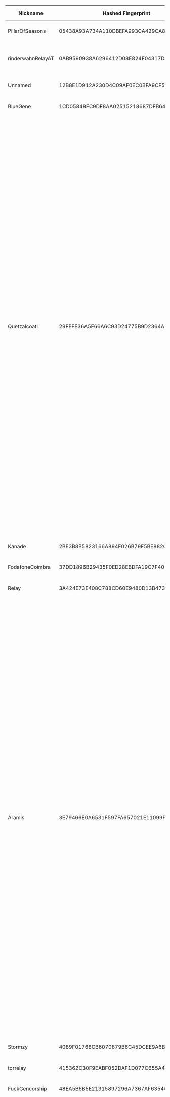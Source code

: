 | Nickname |  Hashed Fingerprint	| Or Addresses | Contact | Running | Flags | Last Seen | First Seen | Last Restarted | Advertised Bandwidth | Platform | Version | Version Status | Recommended Version | Verified hostnames | Exit policy |
|---|---|---|---|---|---|---|---|---|---|---|---|---|---|---|---|
|PillarOfSeasons | 05438A93A734A110DBEFA993CA429CA8AFD952D0 | ["95.81.20.78:9050"] | N/A | true | Running, V2Dir, Valid | 2025-09-25 20:00:00 | 2025-09-25 14:00:00 | 2025-09-25 13:44:22 | 0 | Tor 0.4.8.18 on Linux | 0.4.8.18 | recommended | true | ["95.81.20.78.dynamic-pppoe.dt.ipv4.wtnet.de"] | ["reject *:*"]|
|rinderwahnRelayAT | 0AB9590938A6296412D08E824F04317D388F7A18 | ["37.252.187.14:443","[2a00:63c1:c:14::2]:443"] | torrelaysaregreat@gmail.com xmr:84czj1u2Q4dJ7bzf41TyDFS1i1GPKX5DQGgqZFg85LFge7LLUpCvEMyfjDfAnsZv291gtyMqUsTmxZojB7cRVckyUuih9ar | true | Running, V2Dir, Valid | 2025-09-25 20:00:00 | 2025-09-25 15:00:00 | 2025-09-25 14:21:05 | 0 | Tor 0.4.9.3-alpha-dev on Linux | 0.4.9.3-alpha-dev | experimental | false | ["ipaxAT.tor-relay.de"] | ["reject *:*"]|
|Unnamed | 12B8E1D912A230D4C09AF0EC0BFA9CF5E5540AE0 | ["38.134.41.214:1066","[2602:f9f3:0:2::6b9]:1066"] | Rotate-13 gbeznfgre@4gvgh.qr | true | Running, V2Dir, Valid | 2025-09-25 20:00:00 | 2025-09-25 20:00:00 | 2025-09-25 19:46:13 | 0 | Tor 0.4.8.18 on Linux | 0.4.8.18 | recommended | true | ["kepler.4titu.de"] | ["reject *:*"]|
|BlueGene | 1CD05848FC9DF8AA02515218687DFB64D9AB5BE5 | ["93.160.17.86:9025"] | N/A | true | Running, V2Dir, Valid | 2025-09-25 20:00:00 | 2025-09-25 17:00:00 | 2025-09-25 15:50:53 | 0 | Tor 0.4.8.16 on Linux | 0.4.8.16 | recommended | true | N/A | ["reject *:*"]|
|Quetzalcoatl | 29FEFE36A5F66A6C93D24775B9D2364A3831B597 | ["104.244.74.51:9000","[2605:6400:30:f9dd:ecef:a3db:545c:76ee]:9000"] | email:Quetzalcoatl_relays[]proton.me url:https://quetzalcoatl-relays.org proof:uri-rsa hoster:rdp.sh donationurl:https://quetzalcoatl-relays.org/#support-us btc:bc1qc5f3fvr5ftnj70gaj2q68dhg0mne0s85c7ql43 eth:0x53Ad3Ce5004A6710ee425f365F6b469CDBDB5f06 xmr:45TefH4UZFDZAkxLM6ktBhHfZ9r8cFG8T5F7fiCziV1fS21KKsbkBQmZNk5VSbPD991MAXLsH2f9nSMpsiHsDoZA6PYgHUn ciissversion:2 | true | Exit, Running, V2Dir, Valid | 2025-09-25 20:00:00 | 2025-09-25 18:00:00 | 2025-09-25 17:44:22 | 0 | Tor 0.4.8.18 on Linux | 0.4.8.18 | recommended | true | N/A | ["reject 0.0.0.0/8:*","reject 169.254.0.0/16:*","reject 127.0.0.0/8:*","reject 192.168.0.0/16:*","reject 10.0.0.0/8:*","reject 172.16.0.0/12:*","reject 104.244.74.51:*","accept *:20-21","accept *:43","accept *:53","accept *:79-81","accept *:194","accept *:220","accept *:389","accept *:443","accept *:531","accept *:543-544","accept *:554","accept *:563","accept *:636","accept *:706","accept *:853","accept *:873","accept *:902-904","accept *:981","accept *:989-995","accept *:1194","accept *:1220","accept *:1293","accept *:1500","accept *:1533","accept *:1677","accept *:1723","accept *:1755","accept *:1863","accept *:2082","accept *:2083","accept *:2086-2087","accept *:2095-2096","accept *:2102-2104","accept *:3128","accept *:3690","accept *:4321","accept *:4643","accept *:5050","accept *:5190","accept *:5222-5223","accept *:5228","accept *:5900","accept *:6679","accept *:8000","accept *:8008","accept *:8074","accept *:8080","accept *:8082","accept *:8087-8088","accept *:8332-8333","accept *:8443","accept *:8888","accept *:9418","accept *:9999","accept *:10000","accept *:11371","accept *:19294","accept *:19638","accept *:50002","accept *:64738","reject *:*"]|
|Kanade | 2BE3B8B5823166A894F026B79F5BE882C29FE5FA | ["85.202.203.1:9001","[2a10:2f00:167::1]:9001"] | romuald.richard@outlook.com | true | Running, V2Dir, Valid | 2025-09-25 20:00:00 | 2025-09-25 18:00:00 | 2025-09-25 17:33:22 | 0 | Tor 0.4.8.18 on Linux | 0.4.8.18 | recommended | true | N/A | ["reject *:*"]|
|FodafoneCoimbra | 37DD1896B29435F0ED28EBDFA19C7F40B657587F | ["161.230.71.100:9001","[2001:818:ea2c:e00:be24:11ff:fe44:3487]:9001"] | userurility@protonmail.com | true | Running, V2Dir, Valid | 2025-09-25 20:00:00 | 2025-09-25 18:00:00 | 2025-09-25 17:25:54 | 0 | Tor 0.4.8.18 on Linux | 0.4.8.18 | recommended | true | N/A | ["reject *:*"]|
|Relay | 3A424E73E408C788CD60E9480D13B473456E3170 | ["45.76.58.151:9001","[2001:19f0:6402:776:5400:5ff:fea6:edb9]:9001"] | N/A | true | Running, V2Dir, Valid | 2025-09-25 20:00:00 | 2025-09-25 03:00:00 | 2025-09-25 02:28:34 | 0 | Tor 0.4.8.18 on Linux | 0.4.8.18 | recommended | true | N/A | ["reject *:*"]|
|Aramis | 3E79466E0A6531F597FA657021E11099F000D736 | ["45.80.158.53:9200","[2a12:a800:2:1:45:80:158:53]:9200"] | email:torix[]protonmail.com url:https://torix-relays.org proof:uri-rsa hoster:RDP ciissversion:2 | false | Exit, Running, V2Dir, Valid | 2025-09-25 14:00:00 | 2025-09-25 04:00:00 | 2025-09-25 03:01:49 | 0 | Tor 0.4.8.18 on Linux | 0.4.8.18 | recommended | true | N/A | ["reject 0.0.0.0/8:*","reject 169.254.0.0/16:*","reject 127.0.0.0/8:*","reject 192.168.0.0/16:*","reject 10.0.0.0/8:*","reject 172.16.0.0/12:*","reject 45.80.158.53:*","accept *:43","accept *:53","accept *:79-81","accept *:194","accept *:220","accept *:389","accept *:443","accept *:465","accept *:531","accept *:543-544","accept *:554","accept *:563","accept *:587","accept *:636","accept *:706","accept *:853","accept *:873","accept *:902-904","accept *:981","accept *:989-995","accept *:1194","accept *:1220","accept *:1293","accept *:1500","accept *:1533","accept *:1677","accept *:1723","accept *:1755","accept *:1863","accept *:2082","accept *:2083","accept *:2086-2087","accept *:2095-2096","accept *:2102-2104","accept *:3128","accept *:3690","accept *:4321","accept *:4643","accept *:5050","accept *:5190","accept *:5222-5223","accept *:5228","accept *:5900","accept *:6660-6669","accept *:6679","accept *:6697","accept *:8000","accept *:8008","accept *:8074","accept *:8080","accept *:8082","accept *:8087-8088","accept *:8332-8333","accept *:8443","accept *:8888","accept *:9418","accept *:9999","accept *:10000","accept *:11371","accept *:19294","accept *:19638","accept *:50002","accept *:64738","reject *:*"]|
|Stormzy | 4089F01768CB6070879B6C45DCEE9A6B27095AA8 | ["15.204.65.129:4443","[2604:2dc0:200:2381::]:4443"] | Stormzy4Storm@protonmail.ch | true | Running, V2Dir, Valid | 2025-09-25 20:00:00 | 2025-09-25 17:00:00 | 2025-09-25 15:58:08 | 0 | Tor 0.4.8.16 on Linux | 0.4.8.16 | recommended | true | ["ns1022591.ip-15-204-65.us"] | ["reject *:*"]|
|torrelay | 415362C30F9EABF052DAF1D077C655A43D1CA57C | ["193.93.92.208:443"] | tortor127@wp.pl | true | Running, Valid | 2025-09-25 20:00:00 | 2025-09-25 14:00:00 | 2025-09-25 13:31:05 | 0 | Tor 0.4.8.18 on Linux | 0.4.8.18 | recommended | true | ["static-193-93-92-208.leon.com.pl"] | ["reject *:*"]|
|FuckCencorship | 48EA5B6B5E21315897296A7367AF63540FED3516 | ["37.251.29.109:443","[2a02:a456:bfe6:0:3e2c:4e1:e73c:c02c]:443"] | FuckCencorship-tor_bridge@protonmail.com | false | Running, V2Dir, Valid | 2025-09-25 18:00:00 | 2025-09-25 16:00:00 | 2025-09-25 14:59:57 | 79872 | Tor 0.4.8.18 on Linux | 0.4.8.18 | recommended | true | ["37-251-29-109.fixed.kpn.net"] | ["reject *:*"]|
|Aramis | 4FA5460A64B73496180201C5C8FB0A5F84D0FD04 | ["45.80.158.53:9000","[2a12:a800:2:1:45:80:158:53]:9000"] | email:torix[]protonmail.com url:https://torix-relays.org proof:uri-rsa hoster:RDP ciissversion:2 | false | Exit, Running, V2Dir, Valid | 2025-09-25 14:00:00 | 2025-09-25 04:00:00 | 2025-09-25 03:01:35 | 0 | Tor 0.4.8.18 on Linux | 0.4.8.18 | recommended | true | N/A | ["reject 0.0.0.0/8:*","reject 169.254.0.0/16:*","reject 127.0.0.0/8:*","reject 192.168.0.0/16:*","reject 10.0.0.0/8:*","reject 172.16.0.0/12:*","reject 45.80.158.53:*","accept *:43","accept *:53","accept *:79-81","accept *:194","accept *:220","accept *:389","accept *:443","accept *:465","accept *:531","accept *:543-544","accept *:554","accept *:563","accept *:587","accept *:636","accept *:706","accept *:853","accept *:873","accept *:902-904","accept *:981","accept *:989-995","accept *:1194","accept *:1220","accept *:1293","accept *:1500","accept *:1533","accept *:1677","accept *:1723","accept *:1755","accept *:1863","accept *:2082","accept *:2083","accept *:2086-2087","accept *:2095-2096","accept *:2102-2104","accept *:3128","accept *:3690","accept *:4321","accept *:4643","accept *:5050","accept *:5190","accept *:5222-5223","accept *:5228","accept *:5900","accept *:6660-6669","accept *:6679","accept *:6697","accept *:8000","accept *:8008","accept *:8074","accept *:8080","accept *:8082","accept *:8087-8088","accept *:8332-8333","accept *:8443","accept *:8888","accept *:9418","accept *:9999","accept *:10000","accept *:11371","accept *:19294","accept *:19638","accept *:50002","accept *:64738","reject *:*"]|
|gaypaws | 533BA2C0CD61A9AB3D4324C535A4C73ADBEB7B45 | ["92.116.50.240:443"] | contact@aki-dev.com | true | Running, Valid | 2025-09-25 20:00:00 | 2025-09-25 16:00:00 | 2025-09-25 14:56:07 | 0 | Tor 0.4.8.18 on Linux | 0.4.8.18 | recommended | true | ["i5C7432F0.versanet.de"] | ["reject *:*"]|
|torwysi727 | 59763D0695F21B411ED84EE4BE1E42B340525CD4 | ["136.34.50.197:4443"] | t72737e@gmail.com | true | Running, V2Dir, Valid | 2025-09-25 20:00:00 | 2025-09-25 14:00:00 | 2025-09-25 13:13:38 | 0 | Tor 0.4.8.18 on Linux | 0.4.8.18 | recommended | true | N/A | ["reject *:*"]|
|Unnamed | 6309992A2A9CFAEB79B8C8B00147C435B3AEB3BA | ["217.30.69.178:9049"] | N/A | true | Running, V2Dir, Valid | 2025-09-25 20:00:00 | 2025-09-25 17:00:00 | 2025-09-25 15:48:06 | 102400 | Tor 0.4.8.10 on Linux | 0.4.8.10 | recommended | true | ["ip-217-030-069-178.aim-net.cz"] | ["reject *:*"]|
|rollingdropsing | 6BFCFA946F57756F9B198026509A737A374022EE | ["82.117.255.113:443"] | rollingdropsing@gmail.com | true | Exit, Running, V2Dir, Valid | 2025-09-25 20:00:00 | 2025-09-25 15:00:00 | 2025-09-25 14:37:52 | 0 | Tor 0.4.8.18 on Linux | 0.4.8.18 | recommended | true | N/A | ["reject 0.0.0.0/8:*","reject 169.254.0.0/16:*","reject 127.0.0.0/8:*","reject 192.168.0.0/16:*","reject 10.0.0.0/8:*","reject 172.16.0.0/12:*","reject 82.117.255.113:*","accept *:20-21","accept *:22","accept *:23","accept *:43","accept *:53","accept *:79","accept *:80-81","accept *:88","accept *:110","accept *:143","accept *:194","accept *:220","accept *:389","accept *:443","accept *:464","accept *:465","accept *:531","accept *:543-544","accept *:554","accept *:563","accept *:587","accept *:636","accept *:706","accept *:749","accept *:853","accept *:873","accept *:902-904","accept *:981","accept *:989-990","accept *:991","accept *:992","accept *:993","accept *:994","accept *:995","accept *:1194","accept *:1220","accept *:1293","accept *:1500","accept *:1533","accept *:1677","accept *:1723","accept *:1755","accept *:1863","accept *:2082","accept *:2083","accept *:2086-2087","accept *:2095-2096","accept *:2102-2104","accept *:3128","accept *:3389","accept *:3690","accept *:4321","accept *:4643","accept *:5050","accept *:5190","accept *:5222-5223","accept *:5228","accept *:5900","accept *:6660-6669","accept *:6679","accept *:6697","accept *:8000","accept *:8008","accept *:8074","accept *:8080","accept *:8082","accept *:8087-8088","accept *:8232-8233","accept *:8332-8333","accept *:8443","accept *:8888","accept *:9418","accept *:9999","accept *:10000","accept *:11371","accept *:19294","accept *:19638","accept *:50002","accept *:64738","reject *:*"]|
|WiBelieveICanFi | 7061CEC742CBB5544690F51F382FE6AC355279FA | ["172.236.227.43:9001","[2a01:7e03::2000:18ff:fedd:b910]:9001"] | Jacob Todd <jacobtawd AT g mail DOT com> | true | Running, Valid | 2025-09-25 20:00:00 | 2025-09-25 04:00:00 | 2025-09-25 03:53:29 | 0 | Tor 0.4.8.10 on Linux | 0.4.8.10 | recommended | true | ["172-236-227-43.ip.linodeusercontent.com"] | ["reject *:*"]|
|0x0DAY | 73AD95BBD674C54E640DE2C68CB8CE5FD84911FD | ["89.223.91.58:443","[2a03:90c0:d2::1d9]:443"] | N/A | true | Running, V2Dir, Valid | 2025-09-25 20:00:00 | 2025-09-25 06:00:00 | 2025-09-25 05:20:40 | 0 | Tor 0.4.8.18 on Linux | 0.4.8.18 | recommended | true | N/A | ["reject *:*"]|
|tropicalmilf | 76793BCF18AD91A2AFA1E7F214DF2499F2186527 | ["84.105.101.83:9001"] | tropicalmilf@gmail.com | true | Running, V2Dir, Valid | 2025-09-25 20:00:00 | 2025-09-25 14:00:00 | 2025-09-25 13:08:37 | 0 | Tor 0.4.8.18 on Linux | 0.4.8.18 | recommended | true | ["84-105-101-83.cable.dynamic.v4.ziggo.nl"] | ["reject *:*"]|
|Aramis | 7FDE52F6DB2279B1563DB52D20BA428D37B6DFAA | ["45.80.158.53:9100","[2a12:a800:2:1:45:80:158:53]:9100"] | email:torix[]protonmail.com url:https://torix-relays.org proof:uri-rsa hoster:RDP ciissversion:2 | false | Exit, Running, V2Dir, Valid | 2025-09-25 14:00:00 | 2025-09-25 04:00:00 | 2025-09-25 03:01:43 | 0 | Tor 0.4.8.18 on Linux | 0.4.8.18 | recommended | true | N/A | ["reject 0.0.0.0/8:*","reject 169.254.0.0/16:*","reject 127.0.0.0/8:*","reject 192.168.0.0/16:*","reject 10.0.0.0/8:*","reject 172.16.0.0/12:*","reject 45.80.158.53:*","accept *:43","accept *:53","accept *:79-81","accept *:194","accept *:220","accept *:389","accept *:443","accept *:465","accept *:531","accept *:543-544","accept *:554","accept *:563","accept *:587","accept *:636","accept *:706","accept *:853","accept *:873","accept *:902-904","accept *:981","accept *:989-995","accept *:1194","accept *:1220","accept *:1293","accept *:1500","accept *:1533","accept *:1677","accept *:1723","accept *:1755","accept *:1863","accept *:2082","accept *:2083","accept *:2086-2087","accept *:2095-2096","accept *:2102-2104","accept *:3128","accept *:3690","accept *:4321","accept *:4643","accept *:5050","accept *:5190","accept *:5222-5223","accept *:5228","accept *:5900","accept *:6660-6669","accept *:6679","accept *:6697","accept *:8000","accept *:8008","accept *:8074","accept *:8080","accept *:8082","accept *:8087-8088","accept *:8332-8333","accept *:8443","accept *:8888","accept *:9418","accept *:9999","accept *:10000","accept *:11371","accept *:19294","accept *:19638","accept *:50002","accept *:64738","reject *:*"]|
|Quetzalcoatl | 8427937D5A39E15699C850F26FED3CD59C379C48 | ["104.244.74.51:9100","[2605:6400:30:f9dd:ecef:a3db:545c:76ee]:9100"] | email:Quetzalcoatl_relays[]proton.me url:https://quetzalcoatl-relays.org proof:uri-rsa hoster:rdp.sh donationurl:https://quetzalcoatl-relays.org/#support-us btc:bc1qc5f3fvr5ftnj70gaj2q68dhg0mne0s85c7ql43 eth:0x53Ad3Ce5004A6710ee425f365F6b469CDBDB5f06 xmr:45TefH4UZFDZAkxLM6ktBhHfZ9r8cFG8T5F7fiCziV1fS21KKsbkBQmZNk5VSbPD991MAXLsH2f9nSMpsiHsDoZA6PYgHUn ciissversion:2 | true | Exit, Running, V2Dir, Valid | 2025-09-25 20:00:00 | 2025-09-25 18:00:00 | 2025-09-25 17:43:42 | 0 | Tor 0.4.8.18 on Linux | 0.4.8.18 | recommended | true | N/A | ["reject 0.0.0.0/8:*","reject 169.254.0.0/16:*","reject 127.0.0.0/8:*","reject 192.168.0.0/16:*","reject 10.0.0.0/8:*","reject 172.16.0.0/12:*","reject 104.244.74.51:*","accept *:20-21","accept *:43","accept *:53","accept *:79-81","accept *:194","accept *:220","accept *:389","accept *:443","accept *:531","accept *:543-544","accept *:554","accept *:563","accept *:636","accept *:706","accept *:853","accept *:873","accept *:902-904","accept *:981","accept *:989-995","accept *:1194","accept *:1220","accept *:1293","accept *:1500","accept *:1533","accept *:1677","accept *:1723","accept *:1755","accept *:1863","accept *:2082","accept *:2083","accept *:2086-2087","accept *:2095-2096","accept *:2102-2104","accept *:3128","accept *:3690","accept *:4321","accept *:4643","accept *:5050","accept *:5190","accept *:5222-5223","accept *:5228","accept *:5900","accept *:6679","accept *:8000","accept *:8008","accept *:8074","accept *:8080","accept *:8082","accept *:8087-8088","accept *:8332-8333","accept *:8443","accept *:8888","accept *:9418","accept *:9999","accept *:10000","accept *:11371","accept *:19294","accept *:19638","accept *:50002","accept *:64738","reject *:*"]|
|pepe | 864BEE59DAA7C71CBC318D18F6D87B08640F3D9A | ["81.184.57.122:9001"] | John Doe | false | Exit, Running, V2Dir, Valid | 2025-09-25 13:00:00 | 2025-09-25 13:00:00 | 2025-09-25 12:31:49 | 156672 | Tor 0.4.8.16 on Linux | 0.4.8.16 | recommended | true | ["81.184.57.122.dyn.user.ono.com"] | ["reject 0.0.0.0/8:*","reject 169.254.0.0/16:*","reject 127.0.0.0/8:*","reject 192.168.0.0/16:*","reject 10.0.0.0/8:*","reject 172.16.0.0/12:*","reject 81.184.57.122:*","accept *:*"]|
|Aramis | 8A35B620C9226FE58F96C91D2821BB88A8D14875 | ["45.80.158.53:9600","[2a12:a800:2:1:45:80:158:53]:9600"] | email:torix[]protonmail.com url:https://torix-relays.org proof:uri-rsa hoster:RDP ciissversion:2 | false | Exit, Running, V2Dir, Valid | 2025-09-25 14:00:00 | 2025-09-25 04:00:00 | 2025-09-25 03:02:41 | 0 | Tor 0.4.8.18 on Linux | 0.4.8.18 | recommended | true | N/A | ["reject 0.0.0.0/8:*","reject 169.254.0.0/16:*","reject 127.0.0.0/8:*","reject 192.168.0.0/16:*","reject 10.0.0.0/8:*","reject 172.16.0.0/12:*","reject 45.80.158.53:*","accept *:43","accept *:53","accept *:79-81","accept *:194","accept *:220","accept *:389","accept *:443","accept *:465","accept *:531","accept *:543-544","accept *:554","accept *:563","accept *:587","accept *:636","accept *:706","accept *:853","accept *:873","accept *:902-904","accept *:981","accept *:989-995","accept *:1194","accept *:1220","accept *:1293","accept *:1500","accept *:1533","accept *:1677","accept *:1723","accept *:1755","accept *:1863","accept *:2082","accept *:2083","accept *:2086-2087","accept *:2095-2096","accept *:2102-2104","accept *:3128","accept *:3690","accept *:4321","accept *:4643","accept *:5050","accept *:5190","accept *:5222-5223","accept *:5228","accept *:5900","accept *:6660-6669","accept *:6679","accept *:6697","accept *:8000","accept *:8008","accept *:8074","accept *:8080","accept *:8082","accept *:8087-8088","accept *:8332-8333","accept *:8443","accept *:8888","accept *:9418","accept *:9999","accept *:10000","accept *:11371","accept *:19294","accept *:19638","accept *:50002","accept *:64738","reject *:*"]|
|Axtolol | 8C02EF588EBF2914291ED1E877844C92C527FEF2 | ["66.78.40.164:9001","[2a0f:85c1:356:51a5::1]:9001"] | D3DABD59261FB107516C07B78C189A67A585026F Axel Lotl <axt@cyberfear.com> | false | Running, V2Dir, Valid | 2025-09-25 09:00:00 | 2025-09-25 08:00:00 | 2025-09-25 19:24:22 | 0 | Tor 0.4.8.18 on Linux | 0.4.8.18 | recommended | true | N/A | ["reject *:*"]|
|TorGearbox | 8DF561E132141282853CAA75170EA663D7043019 | ["88.202.150.61:9001"] | N/A | true | Running, V2Dir, Valid | 2025-09-25 20:00:00 | 2025-09-25 17:00:00 | 2025-09-25 16:07:58 | 0 | Tor 0.4.8.18 on Linux | 0.4.8.18 | recommended | true | N/A | ["reject *:*"]|
|Aramis | 90DAF66365CDCC405A56E7786586F9F12CC04D21 | ["45.80.158.53:9400","[2a12:a800:2:1:45:80:158:53]:9400"] | email:torix[]protonmail.com url:https://torix-relays.org proof:uri-rsa hoster:RDP ciissversion:2 | false | Exit, Running, V2Dir, Valid | 2025-09-25 14:00:00 | 2025-09-25 04:00:00 | 2025-09-25 03:02:17 | 0 | Tor 0.4.8.18 on Linux | 0.4.8.18 | recommended | true | N/A | ["reject 0.0.0.0/8:*","reject 169.254.0.0/16:*","reject 127.0.0.0/8:*","reject 192.168.0.0/16:*","reject 10.0.0.0/8:*","reject 172.16.0.0/12:*","reject 45.80.158.53:*","accept *:43","accept *:53","accept *:79-81","accept *:194","accept *:220","accept *:389","accept *:443","accept *:465","accept *:531","accept *:543-544","accept *:554","accept *:563","accept *:587","accept *:636","accept *:706","accept *:853","accept *:873","accept *:902-904","accept *:981","accept *:989-995","accept *:1194","accept *:1220","accept *:1293","accept *:1500","accept *:1533","accept *:1677","accept *:1723","accept *:1755","accept *:1863","accept *:2082","accept *:2083","accept *:2086-2087","accept *:2095-2096","accept *:2102-2104","accept *:3128","accept *:3690","accept *:4321","accept *:4643","accept *:5050","accept *:5190","accept *:5222-5223","accept *:5228","accept *:5900","accept *:6660-6669","accept *:6679","accept *:6697","accept *:8000","accept *:8008","accept *:8074","accept *:8080","accept *:8082","accept *:8087-8088","accept *:8332-8333","accept *:8443","accept *:8888","accept *:9418","accept *:9999","accept *:10000","accept *:11371","accept *:19294","accept *:19638","accept *:50002","accept *:64738","reject *:*"]|
|Relay | 9555C8BE7A0FD83177ACD9BFC5BF9E13816D94E1 | ["45.76.58.151:9001","[2001:19f0:6402:776:5400:5ff:fea6:edb9]:9001"] | N/A | false | Running, V2Dir, Valid | 2025-09-25 02:00:00 | 2025-09-25 02:00:00 | 2025-09-25 01:44:07 | 0 | Tor 0.4.8.18 on Linux | 0.4.8.18 | recommended | true | N/A | ["reject *:*"]|
|shadowl1nk004 | A63670FA5DEF61F2EBF774A288F57281278DC034 | ["31.42.177.168:443","[2a11:6100:0:5822::]:443"] | email:tor[]shadowl1nk.com url:shadowl1nk.com proof:dns-rsa abuse:abuse[]shadowl1nk.com ciissversion:2 | true | Running, V2Dir, Valid | 2025-09-25 20:00:00 | 2025-09-25 14:00:00 | 2025-09-25 14:07:37 | 0 | Tor 0.4.8.18 on Linux | 0.4.8.18 | recommended | true | N/A | ["reject *:*"]|
|karnavalUvyrai | AAE9A47CA3F26C29AB21D269A12CE8993261FD0F | ["56.125.13.133:9001"] | your@f-mail | false | Running, V2Dir, Valid | 2025-09-25 10:00:00 | 2025-09-25 09:00:00 | 2025-09-25 08:19:00 | 0 | Tor 0.4.8.16 on Linux | 0.4.8.16 | recommended | true | ["ec2-56-125-13-133.sa-east-1.compute.amazonaws.com"] | ["reject *:*"]|
|Death | AB8603D61DFCDC72A84998B847141E20B4D2DD1F | ["15.204.199.12:47474"] | nobody | true | Running, Valid | 2025-09-25 20:00:00 | 2025-09-25 13:00:00 | 2025-09-25 12:40:22 | 0 | Tor 0.4.8.16 on Linux | 0.4.8.16 | recommended | true | ["exitz.org"] | ["reject *:*"]|
|Aramis | B247714902FCAF8A7D8DCFCECA07263B522FEA5C | ["45.80.158.53:9700","[2a12:a800:2:1:45:80:158:53]:9700"] | email:torix[]protonmail.com url:https://torix-relays.org proof:uri-rsa hoster:RDP ciissversion:2 | false | Exit, Running, V2Dir, Valid | 2025-09-25 14:00:00 | 2025-09-25 04:00:00 | 2025-09-25 03:02:51 | 0 | Tor 0.4.8.18 on Linux | 0.4.8.18 | recommended | true | N/A | ["reject 0.0.0.0/8:*","reject 169.254.0.0/16:*","reject 127.0.0.0/8:*","reject 192.168.0.0/16:*","reject 10.0.0.0/8:*","reject 172.16.0.0/12:*","reject 45.80.158.53:*","accept *:43","accept *:53","accept *:79-81","accept *:194","accept *:220","accept *:389","accept *:443","accept *:465","accept *:531","accept *:543-544","accept *:554","accept *:563","accept *:587","accept *:636","accept *:706","accept *:853","accept *:873","accept *:902-904","accept *:981","accept *:989-995","accept *:1194","accept *:1220","accept *:1293","accept *:1500","accept *:1533","accept *:1677","accept *:1723","accept *:1755","accept *:1863","accept *:2082","accept *:2083","accept *:2086-2087","accept *:2095-2096","accept *:2102-2104","accept *:3128","accept *:3690","accept *:4321","accept *:4643","accept *:5050","accept *:5190","accept *:5222-5223","accept *:5228","accept *:5900","accept *:6660-6669","accept *:6679","accept *:6697","accept *:8000","accept *:8008","accept *:8074","accept *:8080","accept *:8082","accept *:8087-8088","accept *:8332-8333","accept *:8443","accept *:8888","accept *:9418","accept *:9999","accept *:10000","accept *:11371","accept *:19294","accept *:19638","accept *:50002","accept *:64738","reject *:*"]|
|frankfury | C23E143FFFF33E0AC7B33997F3506C7B427116D9 | ["135.125.239.51:9001","[2001:41d0:701:1100::968d]:9001"] | N/A | true | Exit, Running, V2Dir, Valid | 2025-09-25 20:00:00 | 2025-09-25 10:00:00 | 2025-09-25 09:44:27 | 0 | Tor 0.4.8.18 on Linux | 0.4.8.18 | recommended | true | ["vps-59b8a43b.vps.ovh.net"] | ["reject 0.0.0.0/8:*","reject 169.254.0.0/16:*","reject 127.0.0.0/8:*","reject 192.168.0.0/16:*","reject 10.0.0.0/8:*","reject 172.16.0.0/12:*","reject 135.125.239.51:*","reject *:25","reject *:119","reject *:135-139","reject *:445","reject *:563","reject *:1214","reject *:4661-4666","reject *:6346-6429","reject *:6699","reject *:6881-6999","reject *:8080","reject *:8888","accept *:*"]|
|faraday | C78B40BB6A36A42E9871EB82F65A3ADB66D5E7C5 | ["68.72.10.239:9001"] | N/A | true | Exit, Running, V2Dir, Valid | 2025-09-25 20:00:00 | 2025-09-25 02:00:00 | 2025-09-24 23:35:08 | 0 | Tor 0.4.8.18 on Linux | 0.4.8.18 | recommended | true | ["68-72-10-239.lightspeed.tukrga.sbcglobal.net"] | ["reject 0.0.0.0/8:*","reject 169.254.0.0/16:*","reject 127.0.0.0/8:*","reject 192.168.0.0/16:*","reject 10.0.0.0/8:*","reject 172.16.0.0/12:*","reject 68.72.10.239:*","reject *:25","reject *:119","reject *:135-139","reject *:445","reject *:563","reject *:1214","reject *:4661-4666","reject *:6346-6429","reject *:6699","reject *:6881-6999","accept *:*"]|
|Aramis | DE277A1A4B39FB911C901B47F3A410B387F7454A | ["45.80.158.53:9500","[2a12:a800:2:1:45:80:158:53]:9500"] | email:torix[]protonmail.com url:https://torix-relays.org proof:uri-rsa hoster:RDP ciissversion:2 | false | Exit, Running, V2Dir, Valid | 2025-09-25 14:00:00 | 2025-09-25 04:00:00 | 2025-09-25 03:02:28 | 0 | Tor 0.4.8.18 on Linux | 0.4.8.18 | recommended | true | N/A | ["reject 0.0.0.0/8:*","reject 169.254.0.0/16:*","reject 127.0.0.0/8:*","reject 192.168.0.0/16:*","reject 10.0.0.0/8:*","reject 172.16.0.0/12:*","reject 45.80.158.53:*","accept *:43","accept *:53","accept *:79-81","accept *:194","accept *:220","accept *:389","accept *:443","accept *:465","accept *:531","accept *:543-544","accept *:554","accept *:563","accept *:587","accept *:636","accept *:706","accept *:853","accept *:873","accept *:902-904","accept *:981","accept *:989-995","accept *:1194","accept *:1220","accept *:1293","accept *:1500","accept *:1533","accept *:1677","accept *:1723","accept *:1755","accept *:1863","accept *:2082","accept *:2083","accept *:2086-2087","accept *:2095-2096","accept *:2102-2104","accept *:3128","accept *:3690","accept *:4321","accept *:4643","accept *:5050","accept *:5190","accept *:5222-5223","accept *:5228","accept *:5900","accept *:6660-6669","accept *:6679","accept *:6697","accept *:8000","accept *:8008","accept *:8074","accept *:8080","accept *:8082","accept *:8087-8088","accept *:8332-8333","accept *:8443","accept *:8888","accept *:9418","accept *:9999","accept *:10000","accept *:11371","accept *:19294","accept *:19638","accept *:50002","accept *:64738","reject *:*"]|
|shadowl1nk003 | F6EE9D74BCCF922F6D5B682EECA1AF155F7C22DA | ["91.234.199.152:443","[2a11:6100:0:5923::]:443"] | email:tor[]shadowl1nk.com url:shadowl1nk.com proof:dns-rsa abuse:abuse[]shadowl1nk.com ciissversion:2 | true | Running, V2Dir, Valid | 2025-09-25 20:00:00 | 2025-09-25 15:00:00 | 2025-09-25 14:08:06 | 0 | Tor 0.4.8.18 on Linux | 0.4.8.18 | recommended | true | ["tor-exit-03.shadowl1nk.com"] | ["reject *:*"]|
|Aramis | F8229583F702057759FD940DF2FBD5A5EDEE8538 | ["45.80.158.53:9300","[2a12:a800:2:1:45:80:158:53]:9300"] | email:torix[]protonmail.com url:https://torix-relays.org proof:uri-rsa hoster:RDP ciissversion:2 | false | Exit, Running, V2Dir, Valid | 2025-09-25 14:00:00 | 2025-09-25 04:00:00 | 2025-09-25 03:02:02 | 0 | Tor 0.4.8.18 on Linux | 0.4.8.18 | recommended | true | N/A | ["reject 0.0.0.0/8:*","reject 169.254.0.0/16:*","reject 127.0.0.0/8:*","reject 192.168.0.0/16:*","reject 10.0.0.0/8:*","reject 172.16.0.0/12:*","reject 45.80.158.53:*","accept *:43","accept *:53","accept *:79-81","accept *:194","accept *:220","accept *:389","accept *:443","accept *:465","accept *:531","accept *:543-544","accept *:554","accept *:563","accept *:587","accept *:636","accept *:706","accept *:853","accept *:873","accept *:902-904","accept *:981","accept *:989-995","accept *:1194","accept *:1220","accept *:1293","accept *:1500","accept *:1533","accept *:1677","accept *:1723","accept *:1755","accept *:1863","accept *:2082","accept *:2083","accept *:2086-2087","accept *:2095-2096","accept *:2102-2104","accept *:3128","accept *:3690","accept *:4321","accept *:4643","accept *:5050","accept *:5190","accept *:5222-5223","accept *:5228","accept *:5900","accept *:6660-6669","accept *:6679","accept *:6697","accept *:8000","accept *:8008","accept *:8074","accept *:8080","accept *:8082","accept *:8087-8088","accept *:8332-8333","accept *:8443","accept *:8888","accept *:9418","accept *:9999","accept *:10000","accept *:11371","accept *:19294","accept *:19638","accept *:50002","accept *:64738","reject *:*"]|
